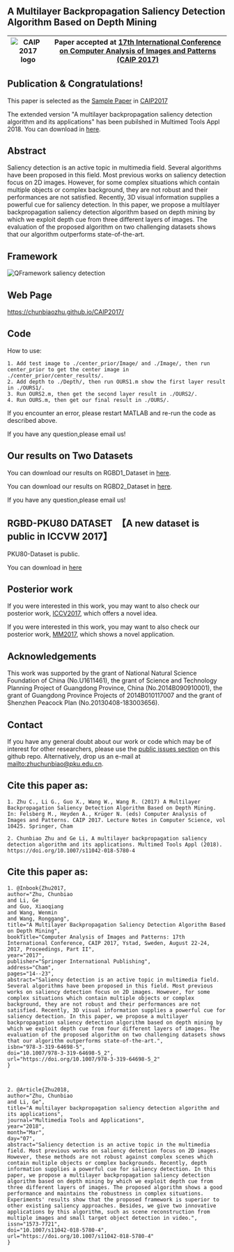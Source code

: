 ## A Multilayer Backpropagation Saliency Detection Algorithm Based on Depth Mining




|  ![CAIP 2017 logo][logo-caip] | Paper accepted at [ 17th International Conference on Computer Analysis of Images and Patterns (CAIP 2017)](https://www.cvl.isy.liu.se/CAIP2017.html)   |
|:-:|---|

[logo-caip]: https://github.com/ChunbiaoZhu/CAIP2017/blob/master/images/ystad.png "CAIP 2017 logo"


## Publication & Congratulations! 

This paper is selected as the [Sample Paper](http://www.springer.com/cda/content/document/cda_downloaddocument/9783319646978-c2.pdf?SGWID=0-0-45-1612625-p181071051) in [CAIP2017](https://www.springer.com/cn/book/9783319646978#otherversion=9783319646985)

The extended version "A multilayer backpropagation saliency detection algorithm and its applications" has been pubilshed in Multimed Tools Appl 2018. You can download in [here](https://link.springer.com/article/10.1007%2Fs11042-018-5780-4).


## Abstract
	
Saliency detection is an active topic in multimedia field. Several algorithms have been proposed in this field. Most previous works on saliency detection focus on 2D images. However, for some complex situations which contain multiple objects or complex background, they are not robust and their performances are not satisfied. Recently, 3D visual information supplies a powerful cue for saliency detection. In this paper, we propose a multilayer backpropagation saliency detection algorithm based on depth mining by which we exploit depth cue from three different layers of images. The evaluation of the proposed algorithm on two challenging datasets shows that our algorithm outperforms state-of-the-art.

## Framework
![QFramework saliency detection](https://github.com/ChunbiaoZhu/CAIP2017/blob/master/images/frame.png)




## Web Page
https://chunbiaozhu.github.io/CAIP2017/

## Code 

How to use:

	1. Add test image to ./center_prior/Image/ and ./Image/, then run center_prior to get the center image in ./center_prior/center_results/.
	2. Add depth to ./Depth/, then run OURS1.m show the first layer result in ./OURS1/.
	3. Run OURS2.m, then get the second layer result in ./OURS2/.
	4. Run OURS.m, then get our final result in ./OURS/.

If you encounter an error, please restart MATLAB and re-run the code as described above.

If you have any question,please email us!

## Our results on Two Datasets
You can download our results on RGBD1_Dataset in [here](https://github.com/ChunbiaoZhu/CAIP2017/blob/master/CAIPRGBD2.zip).

You can download our results on RGBD2_Dataset in [here](https://github.com/ChunbiaoZhu/CAIP2017/blob/master/CAIPRGBD1.zip).

If you have any question,please email us!


## RGBD-PKU80 DATASET  【A new dataset is public in ICCVW 2017】

PKU80-Dataset is public.

You can download in [here](https://github.com/ChunbiaoZhu/TPPF/)


## Posterior work

If you were interested in this work, you may want to also check our posterior work, [ICCV2017](https://chunbiaozhu.github.io/ACVR2017/), which offers a novel idea.

If you were interested in this work, you may want to also check our posterior work, [MM2017](https://chunbiaozhu.github.io/MM2017/), which shows a novel application.

## Acknowledgements

This work was supported by the grant of National Natural Science Foundation of
China (No.U1611461), the grant of Science and Technology Planning Project of Guangdong
Province, China (No.2014B090910001), the grant of Guangdong Province Projects of
2014B010117007 and the grant of Shenzhen Peacock Plan (No.20130408-183003656).


## Contact

If you have any general doubt about our work or code which may be of interest for other researchers, please use the [public issues section](https://github.com/ChunbiaoZhu/CAIP2017/issues) on this github repo. Alternatively, drop us an e-mail at <mailto:zhuchunbiao@pku.edu.cn>.

## Cite this paper as:
	1. Zhu C., Li G., Guo X., Wang W., Wang R. (2017) A Multilayer Backpropagation Saliency Detection Algorithm Based on Depth Mining. In: Felsberg M., Heyden A., Krüger N. (eds) Computer Analysis of Images and Patterns. CAIP 2017. Lecture Notes in Computer Science, vol 10425. Springer, Cham
	
	2. Chunbiao Zhu and Ge Li, A multilayer backpropagation saliency detection algorithm and its applications. Multimed Tools Appl (2018). https://doi.org/10.1007/s11042-018-5780-4

## Cite this paper as:
	1. @Inbook{Zhu2017,
	author="Zhu, Chunbiao
	and Li, Ge
	and Guo, Xiaoqiang
	and Wang, Wenmin
	and Wang, Ronggang",
	title="A Multilayer Backpropagation Saliency Detection Algorithm Based on Depth Mining",
	bookTitle="Computer Analysis of Images and Patterns: 17th International Conference, CAIP 2017, Ystad, Sweden, August 22-24, 		2017, Proceedings, Part II",
	year="2017",
	publisher="Springer International Publishing",
	address="Cham",
	pages="14--23",
	abstract="Saliency detection is an active topic in multimedia field. Several algorithms have been proposed in this field. Most previous works on saliency detection focus on 2D images. However, for some complex situations which contain multiple objects or complex background, they are not robust and their performances are not satisfied. Recently, 3D visual information supplies a powerful cue for saliency detection. In this paper, we propose a multilayer backpropagation saliency detection algorithm based on depth mining by which we exploit depth cue from four different layers of images. The evaluation of the proposed algorithm on two challenging datasets shows that our algorithm outperforms state-of-the-art.",
	isbn="978-3-319-64698-5",
	doi="10.1007/978-3-319-64698-5_2",
	url="https://doi.org/10.1007/978-3-319-64698-5_2"
	}



	2. @Article{Zhu2018,
	author="Zhu, Chunbiao
	and Li, Ge",
	title="A multilayer backpropagation saliency detection algorithm and its applications",
	journal="Multimedia Tools and Applications",
	year="2018",
	month="Mar",
	day="07",
	abstract="Saliency detection is an active topic in the multimedia field. Most previous works on saliency detection focus on 2D images. However, these methods are not robust against complex scenes which contain multiple objects or complex backgrounds. Recently, depth information supplies a powerful cue for saliency detection. In this paper, we propose a multilayer backpropagation saliency detection algorithm based on depth mining by which we exploit depth cue from three different layers of images. The proposed algorithm shows a good performance and maintains the robustness in complex situations. Experiments' results show that the proposed framework is superior to other existing saliency approaches. Besides, we give two innovative applications by this algorithm, such as scene reconstruction from multiple images and small target object detection in video.",
	issn="1573-7721",
	doi="10.1007/s11042-018-5780-4",
	url="https://doi.org/10.1007/s11042-018-5780-4"
	}









